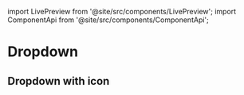 import LivePreview from '@site/src/components/LivePreview';
import ComponentApi from '@site/src/components/ComponentApi';

# Dropdown

<LivePreview name="dropdown" height="16rem"></LivePreview>

## Dropdown with icon

<LivePreview name="dropdown-icon" height="16rem"></LivePreview>

<ComponentApi name="cw-dropdown"></ComponentApi>
<ComponentApi name="cw-dropdown-item"></ComponentApi>
